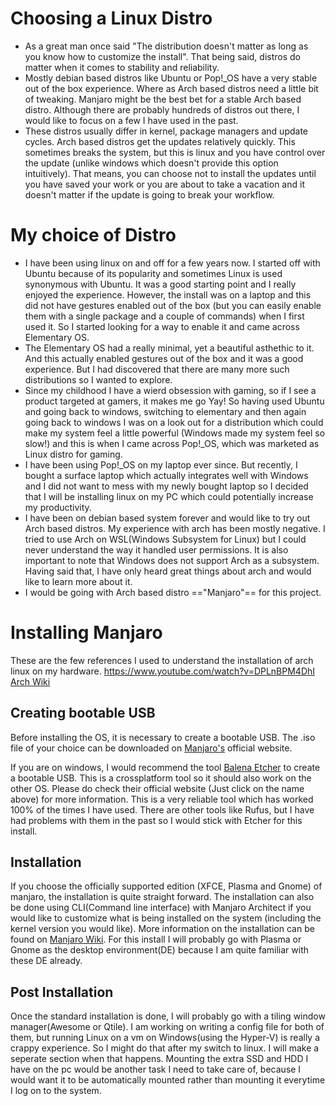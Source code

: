 # Choosing a Linux Distro
- As a great man once said "The distribution doesn't matter as long as you know how to customize the install". That being said, distros do matter when it comes to stability and reliability. 
- Mostly debian based distros like Ubuntu or Pop!\_OS have a very stable out of the box experience. Where as Arch based distros need a little bit of tweaking. Manjaro might be the best bet for a stable Arch based distro. Although there are probably hundreds of distros out there, I would like to focus on a few I have used in the past.
- These distros usually differ in kernel, package managers and update cycles. Arch based distros get the updates relatively quickly. This sometimes breaks the system, but this is linux and you have control over the update (unlike windows which doesn't provide this option intuitively). That means, you can choose not to install the updates until you have saved your work or you are about to take a vacation and it doesn't matter if the update is going to break your workflow.

# My choice of Distro
- I have been using linux on and off for a few years now. I started off with Ubuntu because of its popularity and sometimes Linux is used synonymous with Ubuntu. It was a good starting point and I really enjoyed the experience. However, the install was on a laptop and this did not have gestures enabled out of the box (but you can easily enable them with a single package and a couple of commands) when I first used it. So I started looking for a way to enable it and came across Elementary OS.
- The Elementary OS had a really minimal, yet a beautiful asthethic to it. And this actually enabled gestures out of the box and it was a good experience. But I had discovered that there are many more such distributions so I wanted to explore. 
- Since my childhood I have a wierd obsession with gaming, so if I see a product targeted at gamers, it makes me go Yay! So having used Ubuntu and going back to windows, switching to elementary and then again going back to windows I was on a look out for a distribution which could make my system feel a little powerful (Windows made my system feel so slow!) and this is when I came across Pop!\_OS, which was marketed as Linux distro for gaming. 
- I have been using Pop!\_OS on my laptop ever since. But recently, I bought a surface laptop which actually integrates well with Windows and I did not want to mess with my newly bought laptop so I decided that I will be installing linux on my PC which could potentially increase my productivity.
- I have been on debian based system forever and would like to try out Arch based distros. My experience with arch has been mostly negative. I tried to use Arch on WSL(Windows Subsystem for Linux) but I could never understand the way it handled user permissions. It is also important to note that Windows does not support Arch as a subsystem. Having said that, I have only heard great things about arch and would like to learn more about it.
- I would be going with Arch based distro =="Manjaro"== for this project. 

# Installing Manjaro
These are the few references I used to understand the installation of arch linux on my hardware. 
https://www.youtube.com/watch?v=DPLnBPM4DhI
[Arch Wiki](https://wiki.archlinux.org/index.php/Installation_guide)

## Creating bootable USB
Before installing the OS, it is necessary to create a bootable USB. The .iso file of your choice can be downloaded on [Manjaro's](https://manjaro.org/download/) official website. 

If you are on windows, I would recommend the tool [Balena Etcher](https://etcher.download/) to create a bootable USB. This is a crossplatform tool so it should also work on the other OS. Please do check their official website (Just click on the name above) for more information. This is a very reliable tool which has worked 100% of the times I have used. There are other tools like Rufus, but I have had problems with them in the past so I would stick with Etcher for this install.

## Installation 
If you choose the officially supported edition (XFCE, Plasma and Gnome) of manjaro, the installation is quite straight forward. The installation can also be done using CLI(Command line interface) with Manjaro Architect if you would like to customize what is being installed on the system (including the kernel version you would like). More information on the installation can be found on [Manjaro Wiki](https://wiki.manjaro.org/index.php/Installation_Guides).
For this install I will probably go with Plasma or Gnome as the desktop environment(DE) because I am quite familiar with these DE already.

## Post Installation
Once the standard installation is done, I will probably go with a tiling window manager(Awesome or Qtile). I am working on writing a config file for both of them, but running Linux on a vm on Windows(using the Hyper-V) is really a crappy experience. So I might do that after my switch to linux. I will make a seperate section when that happens.
Mounting the extra SSD and HDD I have on the pc would be another task I need to take care of, because I would want it to be automatically mounted rather than mounting it everytime I log on to the system.